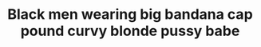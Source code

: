 ---
layout: post
title: Black men wearing big bandana cap pound curvy blonde pussy babe
duration: '07:00'
view: 570
rate: 2
video: 'http://fantasti.cc/embed/562927/'
category: 
 - brunette
 - busty
 - curvy
 - gorgeous
 - rough
 - stunning
 - wife
tags: 
 - big-black-cock
priority: 0.9
changefreq: daily
---